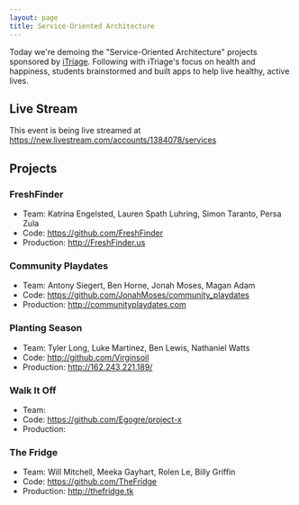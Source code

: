 ```yaml
---
layout: page
title: Service-Oriented Architecture
---
```


Today we're demoing the "Service-Oriented Architecture" projects sponsored by [iTriage](http://itriage.com). Following with iTriage's focus on health and happiness, students brainstormed and built apps to help live healthy, active lives.

## Live Stream

This event is being live streamed at https://new.livestream.com/accounts/1384078/services

## Projects

### FreshFinder

* Team: Katrina Engelsted, Lauren Spath Luhring, Simon Taranto, Persa Zula
* Code: https://github.com/FreshFinder
* Production: http://FreshFinder.us

### Community Playdates

* Team: Antony Siegert, Ben Horne, Jonah Moses, Magan Adam
* Code: https://github.com/JonahMoses/community_playdates
* Production: http://communityplaydates.com

### Planting Season

* Team: Tyler Long, Luke Martinez, Ben Lewis, Nathaniel Watts
* Code: http://github.com/Virginsoil
* Production: http://162.243.221.189/

### Walk It Off

* Team: 
* Code: https://github.com/Egogre/project-x
* Production: 

### The Fridge

* Team: Will Mitchell, Meeka Gayhart, Rolen Le, Billy Griffin
* Code: https://github.com/TheFridge
* Production: http://thefridge.tk
